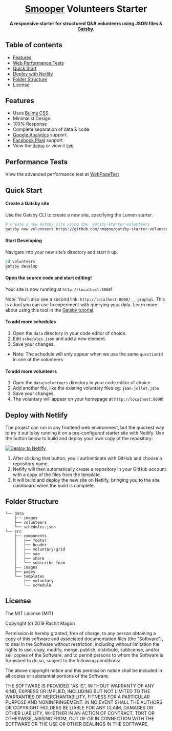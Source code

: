 <h1 align="center">
    <a href="https://volunteers.smooper.com">Smooper</a> Volunteers Starter
</h1>

<h4 align="center">
  A responsive starter for structured Q&A volunteers using JSON files & <a href="https://github.com/gatsbyjs/gatsby" target="_blank">Gatsby</a>.
</h4>

## Table of contents
+ [Features](https://github.com/rmagon/gatsby-starter-volunteers#features)
+ [Web Performance Tests](https://github.com/rmagon/gatsby-starter-volunteers#performance-tests)
+ [Quick Start](https://github.com/rmagon/gatsby-starter-volunteers#quick-start)
+ [Deploy with Netlify](https://github.com/rmagon/gatsby-starter-volunteers#deploy-with-netlify)
+ [Folder Structure](https://github.com/rmagon/gatsby-starter-volunteers#folder-structure)
+ [License](http://github.com/alxshelepenok/gatsby-starter-lumen#license)

## Features
+ Uses [Bulma CSS](https://bulma.io/).
+ Minimalist Design.
+ 100% Response
+ Complete separation of data & code.
+ [Google Analytics](https://analytics.google.com) support.
+ [Facebook Pixel](https://www.facebook.com/business/help/952192354843755) support
+ View the [demo](https://vigorous-mirzakhani-98ba6c.netlify.com/) or view it [live](https://volunteers.smooper.com)

## Performance Tests
View the advanced performance test at [WebPageTest](https://www.webpagetest.org/result/190813_VB_e0b576885a1e2a9cea41d490eb62660e/)

## Quick Start

#### Create a Gatsby site

Use the Gatsby CLI to create a new site, specifying the Lumen starter.

```sh
# Create a new Gatsby site using the  gatsby-starter-volunteers
gatsby new volunteers https://github.com/rmagon/gatsby-starter-volunteers
```

#### Start Developing

Navigate into your new site’s directory and start it up.

```sh
cd volunteers
gatsby develop
```

#### Open the source code and start editing!

Your site is now running at `http://localhost:8000`!

Note: You'll also see a second link: `http://localhost:8000/___graphql`. This is a tool you can use to experiment with querying your data. Learn more about using this tool in the [Gatsby tutorial](https://www.gatsbyjs.org/tutorial/part-five/#introducing-graphiql).

#### To add more schedules
1. Open the `data` directory in your code editor of choice.
2. Edit `schedules.json` and add a new element.
3. Save your changes.
+ Note: The schedule will only appear when we use the same `questionId` in one of the volunteers

#### To add more volunteers
1. Open the `data/volunteers` directory in your code editor of choice.
2. Add another file, like the existing voluntary files eg: `jean-jollet.json`
3. Save your changes.
4. The voluntary will appear on your homepage at `http://localhost:8000`!

## Deploy with Netlify

The project can run in any frontend web environment, but the quickest way to try it out is by running it on a pre-configured starter site with Netlify. Use the button below to build and deploy your own copy of the repository:

<a href="https://app.netlify.com/start/deploy?repository=https://github.com/rmagon/gatsby-starter-volunteers" target="_blank"><img src="https://www.netlify.com/img/deploy/button.svg" alt="Deploy to Netlify"></a>

1. After clicking that button, you’ll authenticate with GitHub and choose a repository name.
2. Netlify will then automatically create a repository in your GitHub account with a copy of the files from the template.
3. It will build and deploy the new site on Netlify, bringing you to the site dashboard when the build is complete.

## Folder Structure

```
└── data
    ├── images
    ├── volunteers
    └── schedules.json
└── src
    ├── components
    │   ├── footer
    │   ├── header
    │   ├── voluntary-grid
    │   ├── seo
    │   ├── share
    │   └── subscribe-form
    ├── images
    ├── pages
    └── templates
        ├── voluntary
        └── schedule
```

## License
The MIT License (MIT)

Copyright (c) 2019 Rachit Magon

Permission is hereby granted, free of charge, to any person obtaining a copy
of this software and associated documentation files (the "Software"), to deal
in the Software without restriction, including without limitation the rights
to use, copy, modify, merge, publish, distribute, sublicense, and/or sell
copies of the Software, and to permit persons to whom the Software is
furnished to do so, subject to the following conditions:

The above copyright notice and this permission notice shall be included in all
copies or substantial portions of the Software.

THE SOFTWARE IS PROVIDED "AS IS", WITHOUT WARRANTY OF ANY KIND, EXPRESS OR
IMPLIED, INCLUDING BUT NOT LIMITED TO THE WARRANTIES OF MERCHANTABILITY,
FITNESS FOR A PARTICULAR PURPOSE AND NONINFRINGEMENT. IN NO EVENT SHALL THE
AUTHORS OR COPYRIGHT HOLDERS BE LIABLE FOR ANY CLAIM, DAMAGES OR OTHER
LIABILITY, WHETHER IN AN ACTION OF CONTRACT, TORT OR OTHERWISE, ARISING FROM,
OUT OF OR IN CONNECTION WITH THE SOFTWARE OR THE USE OR OTHER DEALINGS IN THE
SOFTWARE.
